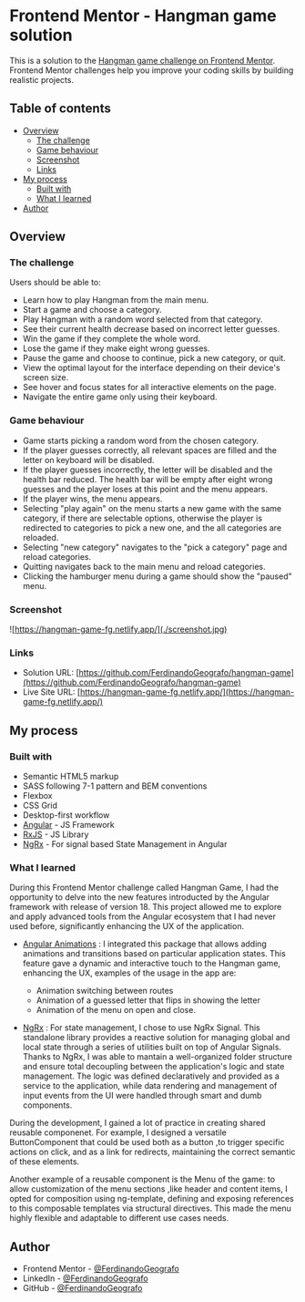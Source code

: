 # Frontend Mentor - Hangman game solution

This is a solution to the [Hangman game challenge on Frontend Mentor](https://www.frontendmentor.io/challenges/hangman-game-rsQiSVLGWn). Frontend Mentor challenges help you improve your coding skills by building realistic projects.

## Table of contents

- [Overview](#overview)
  - [The challenge](#the-challenge)
  - [Game behaviour](#game-behaviour)
  - [Screenshot](#screenshot)
  - [Links](#links)
- [My process](#my-process)
  - [Built with](#built-with)
  - [What I learned](#what-i-learned)
- [Author](#author)

## Overview

### The challenge

Users should be able to:

- Learn how to play Hangman from the main menu.
- Start a game and choose a category.
- Play Hangman with a random word selected from that category.
- See their current health decrease based on incorrect letter guesses.
- Win the game if they complete the whole word.
- Lose the game if they make eight wrong guesses.
- Pause the game and choose to continue, pick a new category, or quit.
- View the optimal layout for the interface depending on their device's screen size.
- See hover and focus states for all interactive elements on the page.
- Navigate the entire game only using their keyboard.

### Game behaviour

- Game starts picking a random word from the chosen category.
- If the player guesses correctly, all relevant spaces are filled and the letter on keyboard will be disabled.
- If the player guesses incorrectly, the letter will be disabled and the health bar reduced. The health bar will be empty after eight wrong guesses and the player loses at this point and the menu appears.
- If the player wins, the menu appears.
- Selecting "play again" on the menu starts a new game with the same category, if there are selectable options, otherwise the player is redirected to categories to pick a new one, and the all categories are reloaded.
- Selecting "new category" navigates to the "pick a category" page and reload categories.
- Quitting navigates back to the main menu and reload categories.
- Clicking the hamburger menu during a game should show the "paused" menu.

### Screenshot

![https://hangman-game-fg.netlify.app/](./screenshot.jpg)

### Links

- Solution URL: [https://github.com/FerdinandoGeografo/hangman-game](https://github.com/FerdinandoGeografo/hangman-game)
- Live Site URL: [https://hangman-game-fg.netlify.app/](https://hangman-game-fg.netlify.app/)

## My process

### Built with

- Semantic HTML5 markup
- SASS following 7-1 pattern and BEM conventions
- Flexbox
- CSS Grid
- Desktop-first workflow
- [Angular](https://angular.dev/) - JS Framework
- [RxJS](https://rxjs.dev/) - JS Library
- [NgRx](https://ngrx.io/guide/signals) - For signal based State Management in Angular

### What I learned

During this Frontend Mentor challenge called Hangman Game, I had the opportunity to delve into the new features introducted by the Angular framework with release of version 18. This project allowed me to explore and apply advanced tools from the Angular ecosystem that I had never used before, significantly enhancing the UX of the application.

- [Angular Animations](https://angular.dev/guide/animations) : I integrated this package that allows adding animations and transitions based on particular application states. This feature gave a dynamic and interactive touch to the Hangman game, enhancing the UX, examples of the usage in the app are:

  - Animation switching between routes
  - Animation of a guessed letter that flips in showing the letter
  - Animation of the menu on open and close.

- [NgRx](https://ngrx.io/guide/signals) : For state management, I chose to use NgRx Signal. This standalone library provides a reactive solution for managing global and local state through a series of utilities built on top of Angular Signals. Thanks to NgRx, I was able to mantain a well-organized folder structure and ensure total decoupling between the application's logic and state management. The logic was defined declaratively and provided as a service to the application, while data rendering and management of input events from the UI were handled through smart and dumb components.

During the development, I gained a lot of practice in creating shared reusable componenet. For example, I designed a versatile ButtonComponent that could be used both as a button ,to trigger specific actions on click, and as a link for redirects, maintaining the correct semantic of these elements.

Another example of a reusable component is the Menu of the game: to allow customization of the menu sections ,like header and content items, I opted for composition using ng-template, defining and exposing references to this composable templates via structural directives. This made the menu highly flexible and adaptable to different use cases needs.

## Author

- Frontend Mentor - [@FerdinandoGeografo](https://www.frontendmentor.io/profile/FerdinandoGeografo)
- LinkedIn - [@FerdinandoGeografo](https://www.linkedin.com/in/ferdinandogeografo/)
- GitHub - [@FerdinandoGeografo](https://github.com/FerdinandoGeografo/)
